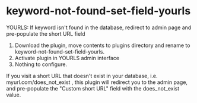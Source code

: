 # keyword-not-found-set-field-yourls
YOURLS: If keyword isn't found in the database, redirect to admin page and pre-populate the short URL field

1. Download the plugin, move contents to plugins directory and rename to keyword-not-found-set-field-yourls.
2. Activate plugin in YOURLS admin interface
3. Nothing to configure.

If you visit a short URL that doesn't exist in your database, i.e. myurl.com/does_not_exist , this plugin will redirect you to the admin page,
and pre-populate the "Custom short URL" field with the does_not_exist value.
